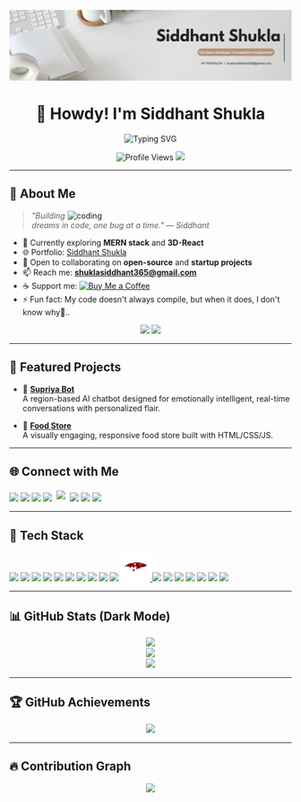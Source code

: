 ![logo](https://github.com/siddhantshukla108/siddhantshukla108/blob/main/cp%20(1).jpeg)

<h1 align="center">👋 Howdy! I'm Siddhant Shukla</h1>
<p align="center">
  <img src="https://readme-typing-svg.herokuapp.com?font=Fira+Code&size=22&pause=1000&center=true&vCenter=true&color=00FFFF&width=800&lines=MERN+Stack+Specialist+%7C+Backend+Craftsman;Java+%26+DSA+Evangelist+%7C+System+Design+Thinker;Competitive+Programming+Gladiator+%7C+Open+Source+Contributor" alt="Typing SVG" />
</p>

<p align="center">
  <img src="https://komarev.com/ghpvc/?username=siddhantshukla108&label=Profile%20views&color=ff69b4&style=flat-square" alt="Profile Views" />
  <a href="https://x.com/siddhant_shuk1a" target="_blank">
    <img src="https://img.shields.io/badge/follow%20@siddhant_shuk1a-1da1f2?style=flat-square&logo=x&logoColor=white" />
  </a>
</p>

---

## 🌌 About Me

<img align="right" alt="coding" width="400"  src="https://user-images.githubusercontent.com/55389276/140866485-8fb1c876-9a8f-4d6a-98dc-08c4981eaf70.gif" />

> _"Building dreams in code, one bug at a time."_ — *Siddhant*

- 🔭 Currently exploring **MERN stack** and **3D-React**
- 🌐 Portfolio: [Siddhant Shukla](https://siddhantshukla-portfolio.netlify.app/)
- 👯 Open to collaborating on **open-source** and **startup projects**
- 📫 Reach me: **shuklasiddhant365@gmail.com**
- ☕ Support me: [![Buy Me a Coffee](https://img.shields.io/badge/Buy%20Me%20a%20Coffee-FFDD00?style=flat-square&logo=buy-me-a-coffee&logoColor=black)](https://www.buymeacoffee.com/siddhantshukla)
- ⚡ Fun fact: My code doesn't always compile, but when it does, I don't know why🧐..

<p align="center">
  <img src="https://img.shields.io/badge/Theme-Dark--Mode-000000?style=for-the-badge&logo=github&logoColor=white" />
  <img src="https://img.shields.io/badge/Theme-Light--Mode-ffffff?style=for-the-badge&logo=github&logoColor=black" />
</p>

---

## 🚀 Featured Projects

- 🎯 **[Supriya Bot](https://supriya-bot.netlify.app/)**  
  A region-based AI chatbot designed for emotionally intelligent, real-time conversations with personalized flair.

- 🎯 **[Food Store](https://siddhantshukla108.github.io/Food-Store/)**  
  A visually engaging, responsive food store built with HTML/CSS/JS.

---

## 🌐 Connect with Me

<p align="left">
  <a href="https://x.com/siddhant_shuk1a"><img src="https://skillicons.dev/icons?i=twitter" width="35" /></a>
  <a href="https://www.linkedin.com/in/siddhant-shukla108/"><img src="https://skillicons.dev/icons?i=linkedin" width="35" /></a>
  <a href="https://instagram.com/daringadi"><img src="https://skillicons.dev/icons?i=instagram" width="35" /></a>
  <a href="https://www.youtube.com/@reel_is_real"><img src="https://upload.wikimedia.org/wikipedia/commons/0/09/YouTube_full-color_icon_(2017).svg" width="35" /></a>
  <a href="https://www.codechef.com/users/siddhantshu108"><img src="https://cdn.jsdelivr.net/npm/simple-icons@v9/icons/codechef.svg" width="35" style="background:white; padding:4px; border-radius:5px;" /></a>
  <a href="https://www.hackerrank.com/shuklasiddhant31"><img src="https://cdn.worldvectorlogo.com/logos/hackerrank.svg" width="35" /></a>
  <a href="https://codeforces.com/profile/siddhantshukla108"><img src="https://raw.githubusercontent.com/rahuldkjain/github-profile-readme-generator/master/src/images/icons/Social/codeforces.svg" width="35" /></a>
  <a href="https://leetcode.com/siddhantshukla108/"><img src="https://upload.wikimedia.org/wikipedia/commons/1/19/LeetCode_logo_black.png" width="35" /></a>
</p>

---

## 🧰 Tech Stack

<style>
  .tech-icon {
    transition: transform 0.2s ease;
  }
  .tech-icon:hover {
    transform: scale(1.2);
  }
</style>

<p align="left">
  <a href="https://developer.mozilla.org/en-US/docs/Web/HTML"><img class="tech-icon" src="https://skillicons.dev/icons?i=html" width="40"/></a>
  <a href="https://developer.mozilla.org/en-US/docs/Web/CSS"><img class="tech-icon" src="https://skillicons.dev/icons?i=css" width="40"/></a>
  <a href="https://www.cprogramming.com/"><img class="tech-icon" src="https://skillicons.dev/icons?i=c" width="40"/></a>
  <a href="https://www.java.com/"><img class="tech-icon" src="https://skillicons.dev/icons?i=java" width="40"/></a>
  <a href="https://developer.mozilla.org/en-US/docs/Web/JavaScript"><img class="tech-icon" src="https://skillicons.dev/icons?i=javascript" width="40"/></a>
  <a href="https://www.typescriptlang.org/"><img class="tech-icon" src="https://skillicons.dev/icons?i=typescript" width="40"/></a>
  <a href="https://reactjs.org/"><img class="tech-icon" src="https://skillicons.dev/icons?i=react" width="40"/></a>
  <a href="https://nextjs.org/"><img class="tech-icon" src="https://skillicons.dev/icons?i=nextjs" width="40"/></a>
  <a href="https://nodejs.org/"><img class="tech-icon" src="https://skillicons.dev/icons?i=nodejs" width="40"/></a>
  <a href="https://expressjs.com/"><img class="tech-icon" src="https://skillicons.dev/icons?i=express" width="40"/></a>
  <a href="https://mongoosejs.com/">
    <img class="tech-icon" src="https://raw.githubusercontent.com/devicons/devicon/master/icons/mongoose/mongoose-original.svg" width="40" style="background:white; padding:6px; border-radius:8px;" />
  </a>
  <a href="https://www.mongodb.com/"><img class="tech-icon" src="https://skillicons.dev/icons?i=mongodb" width="40"/></a>
  <a href="https://vitejs.dev/"><img class="tech-icon" src="https://skillicons.dev/icons?i=vite" width="40"/></a>
  <a href="https://tailwindcss.com/"><img class="tech-icon" src="https://skillicons.dev/icons?i=tailwind" width="40"/></a>
  <a href="https://www.python.org/"><img class="tech-icon" src="https://skillicons.dev/icons?i=python" width="40"/></a>
  <a href="https://git-scm.com/"><img class="tech-icon" src="https://skillicons.dev/icons?i=git" width="40"/></a>
  <a href="https://github.com/"><img class="tech-icon" src="https://skillicons.dev/icons?i=github" width="40"/></a>
  <a href="https://code.visualstudio.com/"><img class="tech-icon" src="https://skillicons.dev/icons?i=vscode" width="40"/></a>
</p>

---

## 📊 GitHub Stats (Dark Mode)

<p align="center">
  <img src="https://github-readme-stats.vercel.app/api/top-langs?username=siddhantshukla108&show_icons=true&locale=en&layout=compact&theme=tokyonight" />
  <br />
  <img src="https://github-readme-stats.vercel.app/api?username=siddhantshukla108&show_icons=true&locale=en&theme=tokyonight" />
  <br />
  <img src="https://github-readme-streak-stats.herokuapp.com?user=siddhantshukla108&theme=tokyonight&hide_border=false" />
</p>

---

## 🏆 GitHub Achievements

<p align="center">
  <img src="https://github-profile-trophy.vercel.app/?username=siddhantshukla108&theme=tokyonight&no-frame=true&title=Stars,Followers,Commit,Issues,PullRequest,Repositories,Contributions" />
</p>

---

## 🔥 Contribution Graph

<p align="center">
  <img src="https://github-readme-activity-graph.vercel.app/graph?username=siddhantshukla108&theme=tokyonight&area=true" />
</p>
